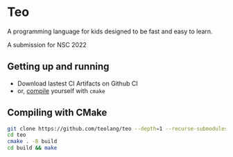 # Teo
A programming language for kids designed to be fast and easy to learn.

A submission for NSC 2022

## Getting up and running
- Download lastest CI Artifacts on Github CI
- or, [compile](#compiling-with-cmake) yourself with ```cmake```

## Compiling with CMake
```bash
git clone https://github.com/teolang/teo --depth=1 --recurse-submodules
cd teo
cmake . -B build
cd build && make
```
